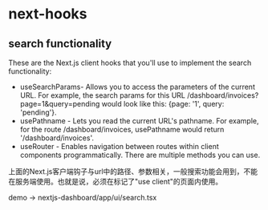# next-hooks
## search functionality
These are the Next.js client hooks that you'll use to implement the search functionality:
- useSearchParams- Allows you to access the parameters of the current URL. For example, the search params for this URL /dashboard/invoices?page=1&query=pending would look like this: {page: '1', query: 'pending'}.
- usePathname - Lets you read the current URL's pathname. For example, for the route /dashboard/invoices, usePathname would return '/dashboard/invoices'.
- useRouter - Enables navigation between routes within client components programmatically. There are multiple methods you can use.

上面的Next.js客户端钩子与url中的路径、参数相关，一般搜索功能会用到，不能在服务端使用。也就是说，必须在标记了"use client"的页面内使用。

demo -> nextjs-dashboard/app/ui/search.tsx